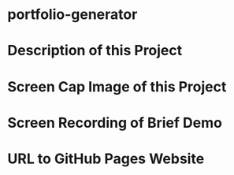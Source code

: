 # portfolio-generator #

# Description of this Project #


# Screen Cap Image of this Project #

# Screen Recording of Brief Demo #

# URL to GitHub Pages Website #


